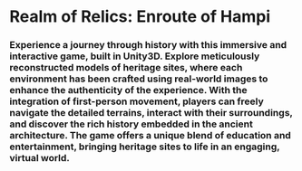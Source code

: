 # Realm of Relics: Enroute of Hampi
### Experience a journey through history with this immersive and interactive game, built in Unity3D. Explore meticulously reconstructed models of heritage sites, where each environment has been crafted using real-world images to enhance the authenticity of the experience. With the integration of first-person movement, players can freely navigate the detailed terrains, interact with their surroundings, and discover the rich history embedded in the ancient architecture. The game offers a unique blend of education and entertainment, bringing heritage sites to life in an engaging, virtual world.
